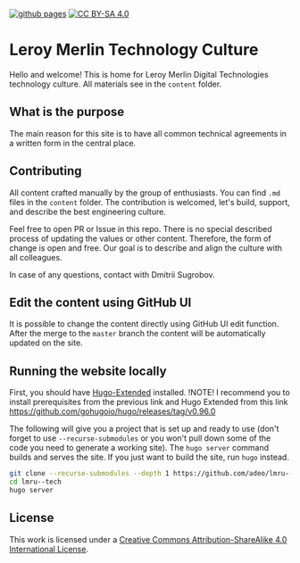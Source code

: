 [![github pages][gh-actions-badge]][gh-actions] [![CC BY-SA 4.0][cc-by-sa-shield]][cc-by-sa]

[gh-actions-badge]: https://github.com/adeo/lmru--tech/workflows/github%20pages/badge.svg
[gh-actions]: https://github.com/adeo/lmru--tech/actions
[cc-by-sa]: http://creativecommons.org/licenses/by-sa/4.0/
[cc-by-sa-shield]: https://img.shields.io/badge/License-CC%20BY--SA%204.0-lightgrey.svg

# Leroy Merlin Technology Culture

Hello and welcome! This is home for Leroy Merlin Digital Technologies technology culture. All materials see in the `content` folder.

## What is the purpose

The main reason for this site is to have all common technical agreements in a written form in the central place.

## Contributing

All content crafted manually by the group of enthusiasts.
You can find `.md` files in the `content` folder.
The contribution is welcomed, let's build, support, and describe the best engineering culture.

Feel free to open PR or Issue in this repo. 
There is no special described process of updating the values or other content.
Therefore, the form of change is open and free. 
Our goal is to describe and align the culture with all colleagues.

In case of any questions, contact with Dmitrii Sugrobov.

## Edit the content using GitHub UI

It is possible to change the content directly using GitHub UI edit function. 
After the merge to the `master` branch the content will be automatically updated on the site.

## Running the website locally

First, you should have [Hugo-Extended](https://gohugo.io/getting-started/installing/) installed.
!NOTE! I recommend you to install prerequisites from the previous link and Hugo Extended from this link https://github.com/gohugoio/hugo/releases/tag/v0.96.0

The following will give you a project that is set up and ready to use (don't forget to use `--recurse-submodules` or you won't pull down some of the code you need to generate a working site). The `hugo server` command builds and serves the site. If you just want to build the site, run `hugo` instead.

```bash
git clone --recurse-submodules --depth 1 https://github.com/adeo/lmru--tech
cd lmru--tech
hugo server
```

## License
This work is licensed under a [Creative Commons Attribution-ShareAlike 4.0 International License][cc-by-sa].
